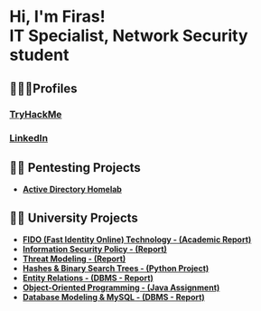 <h1>Hi, I'm Firas! <br/>IT Specialist, Network Security student</h1>

## 🕵🏽‍♂️Profiles
<h3><a href="https://tryhackme.com/p/IamGr00t">TryHackMe</a></h3>
<h3><a href="https://www.linkedin.com/in/firas-moussa-a88a87226/">LinkedIn</a></h3>

## 👨‍💻 Pentesting Projects
- <b><a href="https://github.com/fmazmz/AD-homelab">Active Directory Homelab</a></b>
        
## 🧑‍🎓 University Projects
- <b><a href="https://github.com/fmazmz/1DV510">FIDO (Fast Identity Online) Technology - (Academic Report)</b>
- <b><a href="https://github.com/fmazmz/1DV700/blob/main/INFOSEC-POLICY.pdf">Information Security Policy - (Report)</b>
- <b><a href="https://github.com/fmazmz/1DV700/blob/main/ThreatModeling_Report.pdf">Threat Modeling - (Report)</b>
- <b><a href="https://github.com/fmazmz/1DV501">Hashes & Binary Search Trees - (Python Project)</b>
- <b><a href="https://github.com/fmazmz/1DV503/blob/main/Assignment1_FirasMoussa_1DV503.pdf">Entity Relations - (DBMS - Report)</b>
- <b><a href="https://github.com/fmazmz/1DV502">Object-Oriented Programming - (Java Assignment)</b>
- <b><a href="https://github.com/fmazmz/1DV503/blob/main/1DV503_Assignment2_FirasMoussa.pdf">Database Modeling & MySQL - (DBMS - Report)</b>
